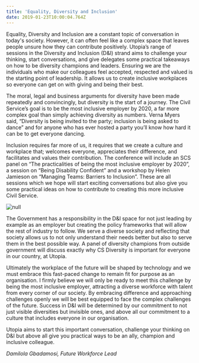 ```yaml
---
title: 'Equality, Diversity and Inclusion'
date: 2019-01-23T10:00:04.764Z
---
```

Equality, Diversity and Inclusion are a constant topic of conversation in today's society. However, it can often feel like a complex space that leaves people unsure how they can contribute positively. Utopia’s range of sessions in the Diversity and Inclusion (D&I) strand aims to challenge your thinking, start conversations, and give delegates some practical takeaways on how to be diversity champions and leaders. Ensuring we are the individuals who make our colleagues feel accepted, respected and valued is the starting point of leadership. It allows us to create inclusive workplaces so everyone can get on with giving and being their best.

The moral, legal and business arguments for diversity have been made repeatedly and convincingly, but diversity is the start of a journey. The Civil Service’s goal is to be the most inclusive employer by 2020, a far more complex goal than simply achieving diversity as numbers. Verna Myers said, “Diversity is being invited to the party; inclusion is being asked to dance” and for anyone who has ever hosted a party you’ll know how hard it can be to get everyone dancing. 

Inclusion requires far more of us, it requires that we create a culture and workplace that; welcomes everyone, appreciates their difference, and facilitates and values their contribution. The conference will include an SCS panel on “The practicalities of being the most inclusive employer by 2020”, a session on “Being Disability Confident” and a workshop by Helen Jamieson on “Managing Teams: Barriers to Inclusion”. These are all sessions which we hope will start exciting conversations but also give you some practical ideas on how to contribute to creating this more inclusive Civil Service. 

![null](/uploads/copy-of-copy-of-copy-of-utopia-experimenting.png)

The Government has a responsibility in the D&I space for not just leading by example as an employer but creating the policy frameworks that will allow the rest of industry to follow. We serve a diverse society and reflecting that society allows us to not only understand their needs better but also to serve them in the best possible way. A panel of diversity champions from outside government will discuss exactly why CS Diversity is important for everyone in our country, at Utopia.

Ultimately the workplace of the future will be shaped by technology and we must embrace this fast-paced change to remain fit for purpose as an organisation. I firmly believe we will only be ready to meet this challenge by being the most inclusive employer, attracting a diverse workforce with talent from every corner of our society. By embracing difference and approaching challenges openly we will be best equipped to face the complex challenges of the future. Success in D&I will be determined by our commitment to not just visible diversities but invisible ones, and above all our commitment to a culture that includes everyone in our organisation. 

Utopia aims to start this important conversation, challenge your thinking on D&I but above all give you practical ways to be an ally, champion and inclusive colleague.

_Damilola Gbadamosi, Future Workforce Lead_

